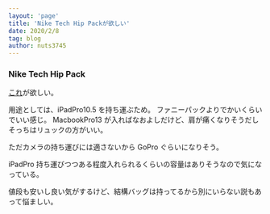 ```yaml
---
layout: 'page'
title: 'Nike Tech Hip Packが欲しい'
date: 2020/2/8
tag: blog
author: nuts3745
---
```


### Nike Tech Hip Pack

[これ](https://www.nike.com/in/t/tech-hip-pack-CXfVh3/BA5751-010)が欲しい。

用途としては、iPadPro10.5 を持ち運ぶため。
ファニーパックよりでかいくらいでいい感じ。
MacbookPro13 が入ればなおよしだけど、肩が痛くなりそうだしそっちはリュックの方がいい。

ただカメラの持ち運びには適さないから GoPro ぐらいになりそう。

iPadPro 持ち運びつつある程度入れられるくらいの容量はありそうなので気になっている。

値段も安いし良い気がするけど、結構バッグは持ってるから別にいらない説もあって悩ましい。
